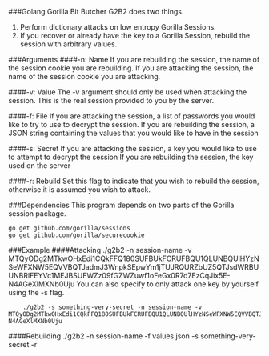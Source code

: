 ###Golang Gorilla Bit Butcher
G2B2 does two things.
1) Perform dictionary attacks on low entropy Gorilla Sessions. 
2) If you recover or already have the key to a Gorilla Session, rebuild the session with arbitrary values.

###Arguments
####-n: Name
If you are rebuilding the session, the name of the session cookie you are rebuilding.
If you are attacking the session, the name of the session cookie you are attacking.

####-v: Value
The -v argument should only be used when attacking the session. This is the real session provided to you by the server.

####-f: File
If you are attacking the session, a list of passwords you would like to try to use to decrypt the session.
If you are rebuilding the session, a JSON string containing the values that you would like to have in the session

####-s: Secret
If you are attacking the session, a key you would like to use to attempt to decrypt the session
If you are rebuilding the session, the key used on the server

####-r: Rebuild
Set this flag to indicate that you wish to rebuild the session, otherwise it is assumed you wish to attack.

###Dependencies
This program depends on two parts of the Gorilla session package.

    go get github.com/gorilla/sessions
    go get github.com/gorilla/securecookie

###Example
####Attacking
    ./g2b2 -n session-name -v MTQyODg2MTkwOHxEdi1CQkFFQ180SUFBUkFCRUFBQU1QLUNBQUlHYzNSeWFXNW5EQVVBQTJadmJ3WnpkSEpwYm1jTUJRQURZbUZ5QTJsdWRBUUNBRlFEYVc1MEJBSUFWZz09fGZWZuwf1oFeGx0R7d7EzCqJix5E-N4AGeXlMXNb0Uju
You can also specify to only attack one key by yourself using the -s flag.
```
    ./g2b2 -s something-very-secret -n session-name -v MTQyODg2MTkwOHxEdi1CQkFFQ180SUFBUkFCRUFBQU1QLUNBQUlHYzNSeWFXNW5EQVVBQTJadmJ3WnpkSEpwYm1jTUJRQURZbUZ5QTJsdWRBUUNBRlFEYVc1MEJBSUFWZz09fGZWZuwf1oFeGx0R7d7EzCqJix5E-N4AGeXlMXNb0Uju
```
####Rebuilding
    ./g2b2 -n session-name -f values.json -s something-very-secret -r
